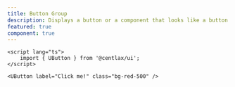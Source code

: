 ```yaml
---
title: Button Group
description: Displays a button or a component that looks like a button.
featured: true
component: true
---
```


<script>
    import { Preview } from '$lib/md';
</script>

<Preview name="button"/>

```svelte
<script lang="ts">
	import { UButton } from '@centlax/ui';
</script>

<UButton label="Click me!" class="bg-red-500" />
```
